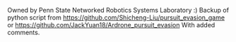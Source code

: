 Owned by Penn State Networked Robotics Systems Laboratory :)
Backup of python script from https://github.com/Shicheng-Liu/pursuit_evasion_game or https://github.com/JackYuan18/Ardrone_pursuit_evasion
With added comments.
